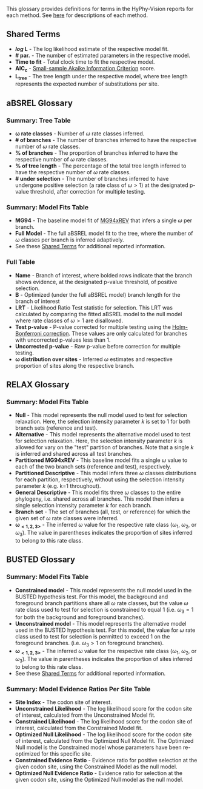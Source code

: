 This glossary provides definitions for terms in the HyPhy-Vision reports for each method. See [here](./methods/selection-methods) for descriptions of each method.


## Shared Terms

* ***log* L** - The log likelihood estimate of the respective model fit.
* **\# par.** - The number of estimated parameters in the respective model.
* **Time to fit** - Total clock time to fit the respective model.
* **AIC<sub>c</sub>**  - [Small-sample Akaike Information Criterion](http://www.tandfonline.com/doi/abs/10.1080/03610927808827599) score.
* **L<sub>tree</sub>** - The tree length under the respective model, where tree length represents the expected number of substitutions per site.


<!-- I think the following has been removed from vision
### Summary Statistics **\\\\ has this info since been removed?**
* **number of sequences** - the number of sequences present in the input file
* **number of variants** - the number of variants present in the input file
* **number of branches** - the number of branches in the phylogeny
-->


## aBSREL Glossary


### Summary: Tree Table

* **$\boldsymbol \omega$ rate classes** - Number of $\omega$ rate classes inferred.
* **\# of branches** - The number of branches inferred to have the respective number of $\omega$ rate classes.
* **% of branches** - The proportion of branches inferred to have the respective number of $\omega$ rate classes.
* **% of tree length** - The percentage of the total tree length inferred to have the respective number of $\omega$ rate classes.
* **\# under selection** - The number of branches inferred to have undergone positive selection (a rate class of $\omega>1$) at the designated p-value threshold, after correction for multiple testing.

### Summary: Model Fits Table

* **MG94** - The baseline model fit of [MG94xREV](./methods/selection-methods/#mg94xrev-framework) that infers a single $\omega$ per branch.
* **Full Model** - The full aBSREL model fit to the tree, where the number of $\omega$ classes per branch is inferred adaptively.
* See these [Shared Terms](glossary/#shared-terms) for additional reported information.





### Full Table

* **Name** - Branch of interest, where bolded rows indicate that the branch shows evidence, at the designated p-value threshold, of positive selection.
* **B** - Optimized (under the full aBSREL model) branch length for the branch of interest
* **LRT** - Likelihood Ratio Test statistic for selection. This LRT was calculated by comparing the fitted aBSREL model to the null model where rate classes of $\omega>1$ are disallowed.
* **Test p-value** - P-value corrected for multiple testing using the [Holm-Bonferroni correction](https://www.jstor.org/stable/4615733). These values are only calculated for branches with uncorrected p-values less than 1.
* **Uncorrected p-value** - Raw p-value before correction for multiple testing.
* **$\boldsymbol \omega$ distribution over sites** - Inferred $\omega$ estimates and respective proportion of sites along the respective branch.


<!------------------------------------------------------------------------------------->


## RELAX Glossary

### Summary: Model Fits Table


* **Null** - This model represents the null model used to test for selection relaxation. Here, the selection intensity parameter *k* is set to 1 for both branch sets (reference and test).
* **Alternative** - This model represents the alternative model used to test for selection relaxation. Here, the selection intensity parameter *k* is allowed for vary on the "test" partition of branches. Note that a single *k* is inferred and shared across all test branches.
* **Partitioned MG94xREV** - This baseline model fits a single $\omega$ value to each of the two branch sets (reference and test), respectively.
* **Partitioned Descriptive** - This model infers three $\omega$ classes distributions for each partition, respectively, without using the selection intensity parameter *k* (e.g. k=1 throughout).
* **General Descriptive** - This model fits three $\omega$ classes to the entire phylogeny, i.e. shared across all branches. This model then infers a single selection intensity parameter *k* for each branch.
* **Branch set** - The set of branches (all, test, or reference) for which the given set of $\omega$ rate classes were inferred.
* **$\boldsymbol{\omega_{<1,2,3>}}$** - The inferred $\omega$ value for the respective rate class ($\omega_1$, $\omega_2$, or $\omega_3$). The value in parentheses indicates the proportion of sites inferred to belong to this rate class.


<!------------------------------------------------------------------------------------->



## BUSTED Glossary

### Summary: Model Fits Table


* **Constrained model** - This model represents the null model used in the BUSTED hypothesis test. For this model, the background and foreground branch partitions share all $\omega$ rate classes, but the value $\omega$ rate class used to test for selection is constrained to equal 1 (i.e. $\omega_3 = 1$ for both the background and foreground branches).
* **Unconstrained model** - This model represents the alternative model used in the BUSTED hypothesis test. For this model, the value for $\omega$ rate class used to test for selection is permitted to exceed 1 on the foreground branches. (i.e. $\omega_3 > 1$ on foreground branches).
* **$\boldsymbol{\omega_{<1,2,3>}}$** - The inferred $\omega$ value for the respective rate class ($\omega_1$, $\omega_2$, or $\omega_3$). The value in parentheses indicates the proportion of sites inferred to belong to this rate class.
* See these [Shared Terms](glossary/#shared-terms) for additional reported information.


<!--
### Summary: Model Evidence Ratios Per Site

This plot shows the "Evidence Ratio" (ER), displayed as the scaled Likelihood Ratio Test statistic. The ER is calculated for a given site *s* ($ER^s$) using the likelihoods from a fitted null model ($L_{null}$) and a fitted alternative model ($L_{alt}$) at the site of interest *s*:

$$ ER^s = 2 \times \log\big{(}{ \frac{ L^s_{alt}}{L^s_{null}} }\big{)} $$

Evidence ratios provide *descriptive evidence* for whether a given site may have experienced positive selection. **Note that evidence ratios do not provide statistically valid evidence for selection at individuals sites.**

For more detailed information on the difference between the Constrained and Optimized Null evidence ratios, see [this description of BUSTED](selection-methods/#busted).
-->

### Summary: Model Evidence Ratios Per Site Table

* **Site Index** - The codon site of interest.
* **Unconstrained Likelihood** - The log likelihood score for the codon site of interest, calculated from the Unconstrained Model fit.
* **Constrained Likelihood** - The log likelihood score for the codon site of interest, calculated from the Constrained Model fit.
* **Optimized Null Likelihood** - The log likelihood score for the codon site of interest, calculated from the Optimized Null Model fit. The Optimized Null model is the Constrained model whose parameters have been re-optimized for this specific site.
* **Constrained Evidence Ratio** - Evidence ratio for positive selection at the given codon site, using the Constrained Model as the null model.
* **Optimized Null Evidence Ratio** - Evidence ratio for selection at the given codon site, using the Optimized Null model as the null model.





